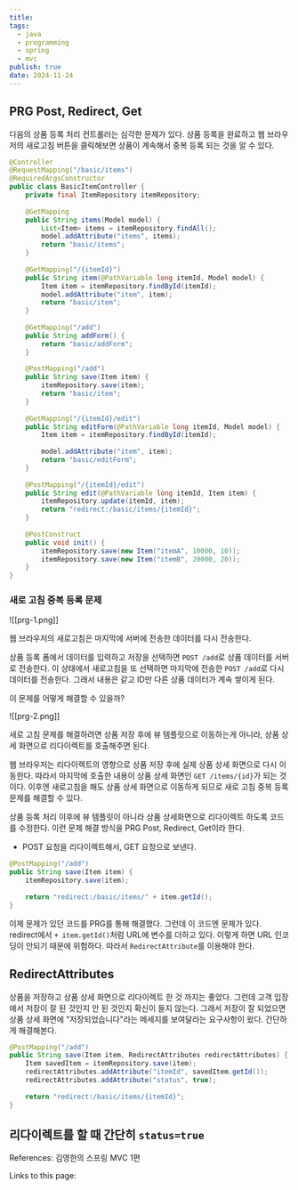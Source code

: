 ```yaml
---
title: 
tags:
  - java
  - programming
  - spring
  - mvc
publish: true
date: 2024-11-24
---
```

## PRG Post, Redirect, Get
다음의 상품 등록 처리 컨트롤러는 심각한 문제가 있다. 상품 등록을 완료하고 웹 브라우저의 새로고침 버튼을 클릭해보면 상품이 계속해서 중복 등록 되는 것을 알 수 있다.

```java
@Controller  
@RequestMapping("/basic/items")  
@RequiredArgsConstructor  
public class BasicItemController {  
    private final ItemRepository itemRepository;  
  
    @GetMapping  
    public String items(Model model) {  
        List<Item> items = itemRepository.findAll();  
        model.addAttribute("items", items);  
        return "basic/items";  
    }  
  
    @GetMapping("/{itemId}")  
    public String item(@PathVariable long itemId, Model model) {  
        Item item = itemRepository.findById(itemId);  
        model.addAttribute("item", item);  
        return "basic/item";  
    }  
  
    @GetMapping("/add")  
    public String addForm() {  
        return "basic/addForm";  
    }  
  
    @PostMapping("/add")  
    public String save(Item item) {  
        itemRepository.save(item);  
        return "basic/item";  
    }  
  
    @GetMapping("/{itemId}/edit")  
    public String editForm(@PathVariable long itemId, Model model) {  
        Item item = itemRepository.findById(itemId);  
  
        model.addAttribute("item", item);  
        return "basic/editForm";  
    }  
  
    @PostMapping("/{itemId}/edit")  
    public String edit(@PathVariable long itemId, Item item) {  
        itemRepository.update(itemId, item);  
        return "redirect:/basic/items/{itemId}";  
    }  
  
    @PostConstruct  
    public void init() {  
        itemRepository.save(new Item("itemA", 10000, 10));  
        itemRepository.save(new Item("itemB", 20000, 20));  
    }  
}
```

### 새로 고침 중복 등록 문제

![[prg-1.png]]

웹 브라우저의 새로고침은 마지막에 서버에 전송한 데이터를 다시 전송한다.

 상품 등록 폼에서 데이터를 입력하고 저장을 선택하면 `POST /add`로 상품 데이터를 서버로 전송한다.
 이 상태에서 새로고침을 또 선택하면 마지막에 전송한 `POST /add`로 다시 데이터를 전송한다. 그래서 내용은 같고 ID만 다른 상품 데이터가 계속 쌓이게 된다.

이 문제를 어떻게 해결할 수 있을까?

![[prg-2.png]]

새로 고침 문제를 해결하려면 상품 저장 후에 뷰 템플릿으로 이동하는게 아니라, 상품 상세 화면으로 리다이렉트를 호출해주면 된다.

웹 브라우저는 리다이렉트의 영향으로 상품 저장 후에 실제 상품 상세 화면으로 다시 이동한다. 따라서 마지막에 호출한 내용이 상품 상세 화면인 `GET /items/{id}`가 되는 것이다. 이후엔 새로고침을 해도 상품 상세 화면으로 이동하게 되므로 새로 고침 중복 등록 문제를 해결할 수 있다.

상품 등록 처리 이후에 뷰 템플릿이 아니라 상품 상세화면으로 리다이렉트 하도록 코드를 수정한다. 이런 문제 해결 방식을 PRG Post, Redirect, Get이라 한다.

- POST 요청을 리다이렉트해서, GET 요청으로 보낸다.

```java
@PostMapping("/add")  
public String save(Item item) {  
    itemRepository.save(item);  
  
    return "redirect:/basic/items/" + item.getId();  
}
```
이제 문제가 있던 코드를 PRG를 통해 해결했다. 그런데 이 코드엔 문제가 있다. redirect에서 `+ item.getId()`처럼 URL에 변수를 더하고 있다. 이렇게 하면 URL 인코딩이 안되기 때문에 위험하다. 따라서 `RedirectAttribute`를 이용해야 한다.

## RedirectAttributes


상품을 저장하고 상품 상세 화면으로 리다이렉트 한 것 까지는 좋았다. 그런데 고객 입장에서 저장이 잘 된 것인지 안 된 것인지 확신이 들지 않는다. 그래서 저장이 잘 되었으면 상품 상세 화면에 "저장되었습니다"라는 메세지를 보여달라는 요구사항이 왔다. 간단하게 해결해본다.

```java
@PostMapping("/add")  
public String save(Item item, RedirectAttributes redirectAttributes) {  
    Item savedItem = itemRepository.save(item);  
    redirectAttributes.addAttribute("itemId", savedItem.getId());  
    redirectAttributes.addAttribute("status", true);  
  
    return "redirect:/basic/items/{itemId}";  
}
```

리다이렉트를 할 때 간단히 `status=true`
---
References: 김영한의 스프링 MVC 1편

Links to this page: 